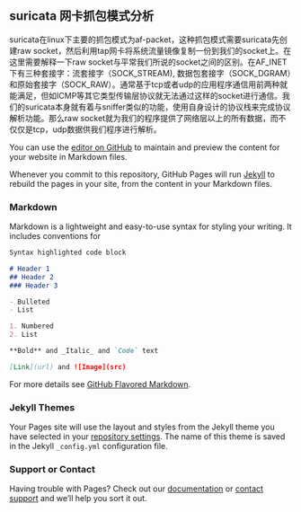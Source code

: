 ## suricata 网卡抓包模式分析

suricata在linux下主要的抓包模式为af-packet，这种抓包模式需要suricata先创建raw socket，然后利用tap网卡将系统流量镜像复制一份到我们的socket上。在这里需要解释一下raw socket与平常我们所说的socket之间的区别。在AF_INET下有三种套接字：流套接字（SOCK_STREAM), 数据包套接字（SOCK_DGRAM）和原始套接字（SOCK_RAW）。通常基于tcp或者udp的应用程序通信用前两种就能满足，但如ICMP等其它类型传输层协议就无法通过这样的socket进行通信。我们的suricata本身就有着与sniffer类似的功能，使用自身设计的协议栈来完成协议解析功能。那么raw socket就为我们的程序提供了网络层以上的所有数据，而不仅仅是tcp，udp数据供我们程序进行解析。

You can use the [editor on GitHub](https://github.com/scarletttt/scarletttt.github.io/edit/master/README.md) to maintain and preview the content for your website in Markdown files.

Whenever you commit to this repository, GitHub Pages will run [Jekyll](https://jekyllrb.com/) to rebuild the pages in your site, from the content in your Markdown files.

### Markdown

Markdown is a lightweight and easy-to-use syntax for styling your writing. It includes conventions for

```markdown
Syntax highlighted code block

# Header 1
## Header 2
### Header 3

- Bulleted
- List

1. Numbered
2. List

**Bold** and _Italic_ and `Code` text

[Link](url) and ![Image](src)
```

For more details see [GitHub Flavored Markdown](https://guides.github.com/features/mastering-markdown/).

### Jekyll Themes

Your Pages site will use the layout and styles from the Jekyll theme you have selected in your [repository settings](https://github.com/scarletttt/scarletttt.github.io/settings). The name of this theme is saved in the Jekyll `_config.yml` configuration file.

### Support or Contact

Having trouble with Pages? Check out our [documentation](https://help.github.com/categories/github-pages-basics/) or [contact support](https://github.com/contact) and we’ll help you sort it out.
